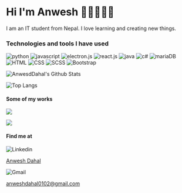 

# **Hi I'm Anwesh 👋🏽👨🏽‍💻**

I am an IT student from Nepal. I love learning and creating new things. 

### Technologies and tools I have used

![python]( https://img.shields.io/badge/Python-3776AB?style=for-the-badge&logo=python&logoColor=white) ![javascript](https://img.shields.io/badge/JavaScript-F7DF1E?style=for-the-badge&logo=javascript&logoColor=black)    ![electron.js](https://img.shields.io/badge/Electron-2B2E3A?style=for-the-badge&logo=electron&logoColor=9FEAF9) ![react.js](https://img.shields.io/badge/React-20232A?style=for-the-badge&logo=react&logoColor=61DAFB) ![java](https://img.shields.io/badge/Java-ED8B00?style=for-the-badge&logo=java&logoColor=white) ![c#](https://img.shields.io/badge/C%23-239120?style=for-the-badge&logo=c-sharp&logoColor=white)
![mariaDB](https://img.shields.io/badge/MariaDB-003545?style=for-the-badge&logo=mariadb&logoColor=white)  ![HTML](https://img.shields.io/badge/HTML5-E34F26?style=for-the-badge&logo=html5&logoColor=white) ![CSS](https://img.shields.io/badge/CSS3-1572B6?style=for-the-badge&logo=css3&logoColor=white) ![SCSS](https://img.shields.io/badge/Sass-CC6699?style=for-the-badge&logo=sass&logoColor=white) ![Bootstrap](https://img.shields.io/badge/Bootstrap-563D7C?style=for-the-badge&logo=bootstrap&logoColor=white)

![AnwesdDahal's Github Stats](https://github-readme-stats.vercel.app/api?username=AnweshDahal&show_icons=true&theme=tokyonight)

![Top Langs](https://github-readme-stats.vercel.app/api/top-langs/?username=AnweshDahal&layout=compact)
#### Some of my works
![](https://github-readme-stats.vercel.app/api/pin/?username=AnweshDahal&repo=biblio)

![](https://github-readme-stats.vercel.app/api/pin/?username=AnweshDahal&repo=recipe)

#### Find me at
![Linkedin](https://img.shields.io/badge/LinkedIn-0077B5?style=for-the-badge&logo=linkedin&logoColor=white)

[Anwesh Dahal](www.linkedin.com/in/anweshdahal)




![Gmail](https://img.shields.io/badge/Gmail-D14836?style=for-the-badge&logo=gmail&logoColor=white) 

anweshdahal0102@gmail.com

